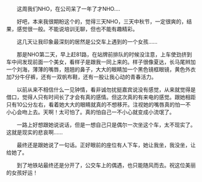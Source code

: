 <div id="sina_keyword_ad_area2" class="articalContent  ">
			<p STYLE="TexT-inDenT: 2em">这周我们NHO，在公司呆了一年了才NHO....</P>
<p STYLE="TexT-inDenT: 2em">
好吧，本来我很期盼这个的，觉得三天NHO，三天中秋节，一定很爽的，结果，感觉很一般。不能说培训无聊，但也不能有趣精彩。</P>
<p STYLE="TexT-inDenT: 2em">这几天让我印象最深刻的居然是公交车上遇到的一个女孩……</P>
<p STYLE="TexT-inDenT: 2em">
那是NHO第二天，早上赶81路，在站牌前排队的时候没注意，上车使劲挤到车中间发现前面一个美女，看样子是跟我一同上来的。样子很像夏达，长马尾辫加一个刘海，薄薄的嘴唇，翘翘的鼻子，大大的眼睛加一个黑色镜框眼镜，黄色外衣加7分牛仔裤，还有一双帆布鞋，还有一股让我心动的青春活力。</P>
<p STYLE="TexT-inDenT: 2em">
以前从来不相信什么一见钟情，看非诚勿扰挺嘉宾说没有感觉，从来就觉得是借口，觉得人只有时间长了才会有真的感情。但这次真的有来电的感觉。跟她相距只有10公分左右，看着她大大的眼睛就真的不想移开。注视她的嘴唇真的怕一不小心会吻上去。天啊！太可怕了。真的怕自己一不小心就变成小流氓了。</P>
<p STYLE="TexT-inDenT: 2em">
一路上好想跟她说说话，但是一想自己只是偶尔一次坐这个车，太不现实了。这就是现实的悲哀啊……</P>
<p STYLE="TexT-inDenT: 2em">
最终还是跟她说了一句话。正好眼前的座位有人下车，她让我坐，我没坐，让给她了。</P>
<p STYLE="TexT-inDenT: 2em">
到了地铁站最终还是分开了，公交车上的偶遇，也只能随风而去。祝这位美丽的女孩好运！</P>							
		</div>